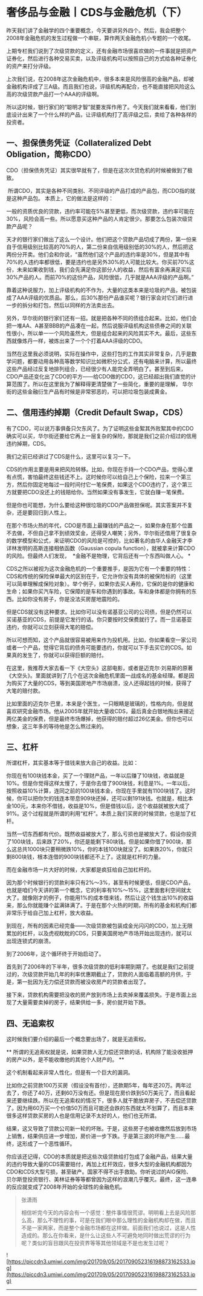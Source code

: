 # 奢侈品与金融丨CDS与金融危机（下）

昨天我们讲了金融学的四个重要概念，今天要讲另外四个。然后，我会把整个2008年金融危机的发生过程做一个串联，算作两天金融危机小专题的一个收尾。

上期专栏我们说到了次级贷款的定义，还有金融市场很喜欢做的一件事就是把资产证券化，然后进行各种交易买卖，以及评级机构可以按照自己的方式给各种证券化的资产来打分评级。

上次我们说，在2008年这次金融危机中，很多本来是风险很高的金融产品，却被金融机构评成了三A级。而且我们也说，评级机构再配合，也不能直接把风险这么高的次级贷款产品打一个AAA的评级啊。

所以这时候，银行家们的“聪明才智”就要发挥作用了。今天我们就来看看，他们到底设计出来了一个什么样的产品，让评级机构打了高评级之后，卖给了各种各样的投资者。

## 一、担保债务凭证（Collateralized Debt Obligation，简称CDO）

CDO（担保债务凭证）其实很早就有了，但是在这次次贷危机的时候被做到了极致。

 所谓CDO，其实是各种不同类别、不同评级的产品打成的产品包，而CDO指的就是这种产品包。 本质上，它的做法是这样的：

一般的资质优良的贷款，违约率可能在5%甚至更低，而次级贷款，违约率可能在30%，风险会高一些。所以愿意买这种产品的人肯定很少。那要怎么包装次级贷款产品呢？

天才的银行家们做出了这么一个设计。他们把这个贷款产品切成了两份，第一份来自于信用级别比较高的70%的人，第二份来自信用级别低的30%的人，然后把这两份分开卖。他们会和你说，“虽然他们这个产品的违约率是30%，但是其中有70%的人违约率都很低，要是违约也是另外30%的人可能比较大。你买前70%这份，未来如果收到钱，我们会先满足你这部分人的收益，然后有富余再满足买后30%产品的人。而前70%的这份产品，风险很低，几乎就是AAA评级的产品啊。”

靠着这种说服力，加上评级机构的不作为，大量的这类本来是垃圾的产品，被包装成了AAA评级的优质品。那么，后30%那份产品谁买呢？银行家会对它们进行进一步的拆分和打包，然后以同样的方法卖出去。

另外，华尔街的银行家们还有一招。就是把各种不同的债组合起来。比如，他们会把一堆AA、A甚至BBB的产品凑在一起，然后说服评级机构这些债券之间的关联性很小，所以单一一个风险虽然大，但是组合起来的风险其实不大。最后，这些东西就像炼丹一样，被炼出来了一个个打着AAA评级的CDO。

当然在这里我必须说明，实际在操作中，这些打包的工作其实非常复杂，几乎是数学问题，都要动用各种高等数学知识比如微积分公式，还有电脑来计算，所以最终这些产品经过反复地排列组合，已经很少有人能完全弄明白了。甚至到后来，CDO产品还变化出了CDO的平方——给CDO做的CDO，这已经超出我们直觉的计算范围了。所以在这里我为了解释得更清楚做了一些简化，重要的是理解， 华尔街的这些金融衍生产品有时候是非常邪恶的，可以把垃圾包装成黄金。 

## 二、信用违约掉期（Credit Default Swap，CDS）

有了CDO，可以说万事俱备只欠东风了。为了证明这些金絮其外败絮其中的CDO确实可以买，华尔街还要给它再上一层复杂的保险，那就是我们之前介绍过的信用违约掉期，CDS。

我们之前已经讲过了CDS是什么，这里可以复习一下。

CDS的作用主要是用来把风险转移。比如，你现在手持一个CDO产品，觉得心里有点慌，害怕最终这些钱还不上。这时候你可以给自己上个保险，拉来一个第三方，然后你固定地每过一段时间付它一笔保费，如果这个CDO违约了，这个第三方就要把CDO没还上的钱赔给你。当然如果没有事发生，它就白赚一笔保费。

但是你也可能想，为什么要给这种很垃圾的CDO产品做担保呢。其实答案并不复杂，还是要回归到人性上。

在那个市场火热的年代，CDO是市面上最赚钱的产品之一，如果你身在那个位置不去做，不但自己拿不到绩效奖金，还得受人嘲笑；另外，华尔街还借用了很复杂的数学模型和公式，来证明CDO的风险是可控的，比如著名的由华人金融天才李详林发明的高斯连接相依函数（Gaussian copula function），就被拿来计算CDO的风险。但最终人们发现，  *金融不是物理，它背后还有一个东西叫做人心。 *

CDS之所以被视为这次金融危机的一个重要推手，是因为它有一个重要的特性：CDS和传统的保险保单最大的区别在于，它允许你没有具体的被保险标的（这里可以简单理解成保险对象）。举个例子，如果你去买人寿险，它保的是你的健康和生命；如果你买汽车险，它保障的是车和你遇到的事故。车和身体都是你拥有的东西。比如你没有房子，你是没法买房屋地震险的。

但是CDS就没有这种要求。比如你可以没有诺基亚公司的公司债，但是仍然可以买诺基亚的CDS，前提是它发行的话。你只要按时交保费就行了。而一旦诺基亚违约，你就可以立刻获得大笔的赔偿。

所以可想而知，这个产品就很容易被用来作为投机用。比如，你如果看空一家公司或者一个产品，觉得它背后的债务可能要违约，你就可以下手去买它的CDS。如果真的发生了，你就可以获得巨额的赔付。

在这里，我推荐大家去看一下《大空头》这部电影，或者是迈克尔·刘易斯的原著《大空头》。里面就讲到了几个在这次金融危机里面一战成名的基金经理。都是因为购买了大量的CDS，等到美国房地产市场崩溃，没人还得起钱的时候，获得了大笔的赔付款。

比如里面的迈克尔·巴里，本来是个医生，一只眼睛是玻璃的，性格内向，但是就喜欢研究金融市场。他从2005年就开始大量收CDS，最后真金白银地掏出来接近两亿美金的保费，但是最终市场爆掉，他获得的赔付超过26亿美金。但你也可以想象，这三年多的等待他是怎么熬过来的。

## 三、杠杆

所谓杠杆，其实基本等于借钱来放大自己的收益。比如：

你现在有100块钱本金，买了一个理财产品，一年以后赚了10块钱，收益就是10%。但是你觉得这样太慢了，于是你去借了900块钱，利息是1%。一年以后，按照收益10%计算，连同之前的100块钱本金，你现在手里就有1100块钱了。这时候，你可以把你欠的钱连本带息909块还掉，还可以剩191块钱。也就是，相比本金100元，本来你不借钱，收益是10%，但是借钱以后，这个收益就被放大成了91%。这个过程就是所谓的利用“杠杆”。本质上我们买房的时候贷款，也是加了杠杆。

当然一切东西都有代价。既然收益被放大了，那么亏损也是被放大了。假设你投资了100块钱，后来跌了20%，你还是能剩下80块钱。但是如果你借了900块，那么这总共1000块只要稍微跌10%，你的本钱100块就没了。如果跌20%，你就只剩800块钱，根本连借的900块钱都还不上了。这就是杠杆的力量。

而在金融市场一片大好的时候，大家都是疯狂给自己加杠杆的。

因为那个时候银行的贷款利率只有2%～3%，甚至有时候更低，但是CDO产品，也就是咱们今天讲的第一个概念，它的利率有10%～15%，这里面套利空间就太大了。就像刚才的例子，你能用1%的成本借来钱，然后让这个钱生出10%的收益来，那么你就能赚个盆满钵满了。于是在那个火热的时期，所有的基金和机构们都非常乐于给自己加上杠杆，放大收益。

到现在，所有的因素已经完备——次级贷款被包装成金光闪闪的CDO，加上无限累加的杠杆，以及虎视眈眈的CDS，只要美国房地产市场开始出现违约，就可以出现连锁式的崩溃。

到了2006年，这个循环终于开始启动了。

首先到了2006年的下半年，很多次级贷款的低利率期到期了。也就是我们之前提过的，次级贷款开始几年的利率优惠期截止了，贷款的人面临着高额的月供，于是，第一批因为无力偿还贷款而被没收房产的贷款者出现了。

接下来，贷款机构需要把没收的房产放到市场上去卖掉来覆盖损失。于是市面上出现了大量需要卖掉的房子，结果供给一多，房价就开始下跌。

## 四、无追索权

这时候我们要介绍的最后一个概念要出场了，就是无追索权。

 ** 所谓的无追索权就是说，如果贷款人无力偿还贷款的话，机构除了能没收抵押的房产以外，是不能收缴他的其他个人财产的。 **

这个机制看起来非常人性化，但是有一个巨大的漏洞。

比如你之前贷款100万买房（假设没有首付），还款期5年，每年还20万。两年过去了，你还了40万，还剩60万没有还。但是现在房价跌到50万美元了，而且看起来还要继续跌。所以在无追索权的情况下，很多人就干脆放弃房子，不去偿还贷款了。因为用60万买一个价值50万而且可能还会跌的东西就太不划算了，而且本来很多这样贷款买房的人也是信用记录不太好的人，他们也无所谓。

结果，这又导致了贷款公司新一轮的坏账。于是，这些房子也被收缴然后放到市场上销售，结果供应进一步增加，房价进一步下跌。于是第三波的坏账产生......最终，这形成了一个恶性循环。

你应该还记得，CDO的本质就是把这些次级贷款给打包成了金融产品，结果大量的违约导致大量的CDS需要赔付，再加上杠杆效应，很多大型的金融机构都因为CDO和CDS大型亏损，甚至破产。国家不得不出手救助。你听说过的AIG保险、贝尔斯登投资银行、美林证券等等都曾因为这样的浪潮几乎覆灭。最终，这一连串的反应就变成了2008年开始的全球性的金融危机。

> 张潇雨
> 
> 相信听完今天的内容会有一个感觉：整件事情很荒谬。明明看上去是风险那么高，那么不理性的事，可是在我们眼中那么理性的金融机构却在做，而且不是一家两家，而是整个金融市场都在这样做。前面我们也说过，这是人性造成的。那么在你看来，是什么让这些人不可避免地同时做出荒谬的行为呢？类似的盲目跟风在投资界等等其他领域是不是也发生过呢？

![https://piccdn3.umiwi.com/img/201709/05/201709052316198873162533.jpg](https://piccdn3.umiwi.com/img/201709/05/201709052316198873162533.jpg)

---
